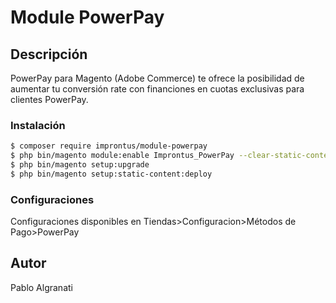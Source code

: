 # Module PowerPay
## Descripción
PowerPay para Magento (Adobe Commerce) te ofrece la posibilidad de aumentar tu conversión rate con financiones en cuotas exclusivas para clientes PowerPay. 

### Instalación

```sh
$ composer require improntus/module-powerpay
$ php bin/magento module:enable Improntus_PowerPay --clear-static-content
$ php bin/magento setup:upgrade
$ php bin/magento setup:static-content:deploy
```

### Configuraciones
Configuraciones disponibles en Tiendas>Configuracion>Métodos de Pago>PowerPay

## Autor
Pablo Algranati
